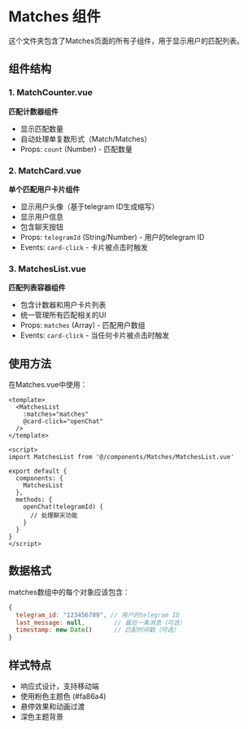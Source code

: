 # Matches 组件

这个文件夹包含了Matches页面的所有子组件，用于显示用户的匹配列表。

## 组件结构

### 1. MatchCounter.vue
**匹配计数器组件**
- 显示匹配数量
- 自动处理单复数形式（Match/Matches）
- Props: `count` (Number) - 匹配数量

### 2. MatchCard.vue  
**单个匹配用户卡片组件**
- 显示用户头像（基于telegram ID生成缩写）
- 显示用户信息
- 包含聊天按钮
- Props: `telegramId` (String/Number) - 用户的telegram ID
- Events: `card-click` - 卡片被点击时触发

### 3. MatchesList.vue
**匹配列表容器组件**
- 包含计数器和用户卡片列表
- 统一管理所有匹配相关的UI
- Props: `matches` (Array) - 匹配用户数组
- Events: `card-click` - 当任何卡片被点击时触发

## 使用方法

在Matches.vue中使用：

```vue
<template>
  <MatchesList 
    :matches="matches"
    @card-click="openChat"
  />
</template>

<script>
import MatchesList from '@/components/Matches/MatchesList.vue'

export default {
  components: {
    MatchesList
  },
  methods: {
    openChat(telegramId) {
      // 处理聊天功能
    }
  }
}
</script>
```

## 数据格式

matches数组中的每个对象应该包含：
```javascript
{
  telegram_id: "123456789", // 用户的telegram ID
  last_message: null,        // 最后一条消息（可选）
  timestamp: new Date()      // 匹配时间戳（可选）
}
```

## 样式特点

- 响应式设计，支持移动端
- 使用粉色主题色 (#fa86a4)
- 悬停效果和动画过渡
- 深色主题背景 
